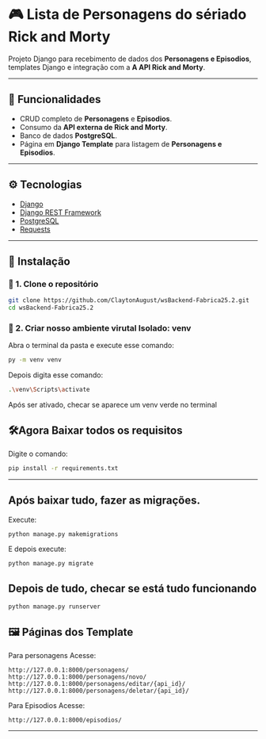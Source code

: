 # 🎮 Lista de Personagens do sériado Rick and Morty

Projeto Django para recebimento de dados dos **Personagens e Episodios**, templates Django e integração com a **A API Rick and Morty**.

---

## 📌 Funcionalidades

* CRUD completo de **Personagens** e **Episodios**.
* Consumo da **API externa de Rick and Morty**.
* Banco de dados **PostgreSQL**.
* Página em **Django Template** para listagem de **Personagens e Episodios**.

---

## ⚙️ Tecnologias

* [Django](https://www.djangoproject.com/)
* [Django REST Framework](https://www.django-rest-framework.org/)
* [PostgreSQL](https://www.postgresql.org/)
* [Requests](https://docs.python-requests.org/)

---

## 🚀 Instalação

### 🔹 1. Clone o repositório

```bash
git clone https://github.com/ClaytonAugust/wsBackend-Fabrica25.2.git
cd wsBackend-Fabrica25.2
```

### 🔹 2. Criar nosso ambiente virutal Isolado: venv
Abra o terminal da pasta e execute esse comando:
```bash
py -m venv venv
```
Depois digita esse comando:
```bash
.\venv\Scripts\activate
```
Após ser ativado, checar se aparece um venv verde no terminal
## 🛠️Agora Baixar todos os requisitos
Digite o comando:
```bash
pip install -r requirements.txt
```
---
## Após baixar tudo, fazer as migrações.
Execute:
```bash
python manage.py makemigrations
```
E depois execute:
```bash
python manage.py migrate
```
## Depois de tudo, checar se está tudo funcionando
```bash
python manage.py runserver
```
## 🖼️ Páginas dos Template

Para personagens Acesse:

```
http://127.0.0.1:8000/personagens/
http://127.0.0.1:8000/personagens/novo/
http://127.0.0.1:8000/personagens/editar/{api_id}/
http://127.0.0.1:8000/personagens/deletar/{api_id}/
```
Para Episodios Acesse:
```
http://127.0.0.1:8000/episodios/

```
---